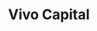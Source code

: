 ---
layout: firm_page
title: "Vivo Capital"
id: "vivocapital.com"
permalink: "/vivocapitalvivocapital.com/"
website: "https://vivocapital.com"
offices: "Palo Alto (United States), Singapore (Singapore), Hong Kong (Hong Kong), Beijing (China), Shanghai (China), Taipei (Taiwan)"
investment_stages: "Series A, Series B, Series C"
portfolio_companies: "Aadi Bioscience, Ablaze Pharmaceuticals, ADARx Pharmaceuticals, Adaxion Therapeutics, Aerobiotix, Agno Pharma, AkiraBio, Aligos Therapeutics, Ascendis Pharma, Aslan Pharmaceuticals, Avadel Pharmaceuticals, Avistone Pharmaceuticals, BlossomHill Therapeutics, Bolt Biotherapeutics, Bonraybio, Bonum Therapeutics, Caidya, Cidara Therapeutics, Clasp Therapeutics, Codexis, Compass Pathways, Compass Therapeutics, Createrna Science and Technology, Epibiologics, Esco Lifesciences Group, Evaheart, Fortis Therapeutics, Genetron, HanchorBio, HCMed Innovations, Histowiz, Homology Medicines, Immune-Onc Therapeutics, ImmunEdge, Innocare, Inspirna, Instil Bio, IO Biotech, IVERIC Bio, Kira Pharmaceuticals, Larimar Therapeutics, Lepu Biopharm, Lepu Scientech, Maculogix, Mereo BioPharma Group, Metacrine, Neocis, Neurogastrx, New Frontier Corporation, Ossium Health, Outrigger Therapeutics, Precision BioSciences, Provivi, Pulmocide, RareStone Group, Rayzebio, Regulus Therapeutics, RemeGen, Rgenta Therapeutics, RiboX Therapeutics, Ronovo Surgical, Satsuma Pharmaceuticals, Scientia Vascular, Sera Prognostics, Seran Bioscience, Sierra Oncology, Silence Therapeutics, Sinovac Biotech, Sinovac Life & Sciences, Suzhou Omini Pharmaeutical, Tarsus Pharmaceuticals, Tebra Technologies, Tenax Therapeutics, Terns Pharmaceuticals, TOT Biopharm, Tourmaline Bio, Tranquis Therapeutics, Vellum Biotechnology, Verastem, Verona Pharma, Visen Pharmaceuticals, Visirna Therapeutics, Wanmei Interactive, WuXi PharmaTech, Zai Lab, Zenas Biopharma"
portfolio_link: "https://vivocapital.com/portfolio/"
investment_markets: "Biopharm, Medical Devices, Services, Life Sciences"
founded_year: "1996"
description: "Vivo Capital is a global healthcare investment platform with a diverse, multi-fund investment platform spanning venture capital, growth equity, buyout, and public equities."
linkedin: "https://www.linkedin.com/company/vivo-capital"
twitter: ""
instagram: ""
team_page: "https://vivocapital.com/our-team/"
investor_type: "Venture Capital, Private Equity, Public Equity"
crunchbase: "https://www.crunchbase.com/organization/vivo-capital"
pitchbook: "https://pitchbook.com/profiles/investor/11125-00"

# SEO Optimization
meta_title: "Vivo Capital - VC Firm - projectstartups.com"
meta_description: "Vivo Capital, Vivo Capital is a global healthcare investment platform with a diverse, multi-fund investment platform spanning venture capital, growth equity, buyout..."
meta_keywords: "Vivo Capital, Biopharm, Medical Devices, Services, Life Sciences, VC firm, venture capital, startup investor, projectstartups.com"
canonical_url: "https://vc.projectstartups.com/vivocapitalvivocapital.com/"
---